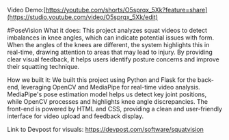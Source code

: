 Video Demo:[https://youtube.com/shorts/O5sprqx_5Xk?feature=share](https://studio.youtube.com/video/O5sprqx_5Xk/edit)


#PoseVision
What it does:
This project analyzes squat videos to detect imbalances in knee angles, which can indicate potential issues with form. When the angles of the knees are different, the system highlights this in real-time, drawing attention to areas that may lead to injury. By providing clear visual feedback, it helps users identify posture concerns and improve their squatting technique.

How we built it:
We built this project using Python and Flask for the back-end, leveraging OpenCV and MediaPipe for real-time video analysis. MediaPipe's pose estimation model helps us detect key joint positions, while OpenCV processes and highlights knee angle discrepancies. The front-end is powered by HTML and CSS, providing a clean and user-friendly interface for video upload and feedback display.

Link to Devpost for visuals: 
https://devpost.com/software/squatvision
